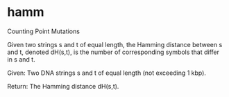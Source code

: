 # hamm
Counting Point Mutations

Given two strings s and t of equal length, the Hamming distance between s and t, denoted dH(s,t), is the number of corresponding symbols that differ in s and t.

Given: Two DNA strings s and t of equal length (not exceeding 1 kbp).

Return: The Hamming distance dH(s,t).

